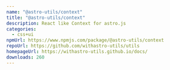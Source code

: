 ```yaml
---
name: "@astro-utils/context"
title: "@astro-utils/context"
description: React like Context for astro.js
categories:
  - css+ui
npmUrl: https://www.npmjs.com/package/@astro-utils/context
repoUrl: https://github.com/withastro-utils/utils
homepageUrl: https://withastro-utils.github.io/docs/
downloads: 260
---
```

